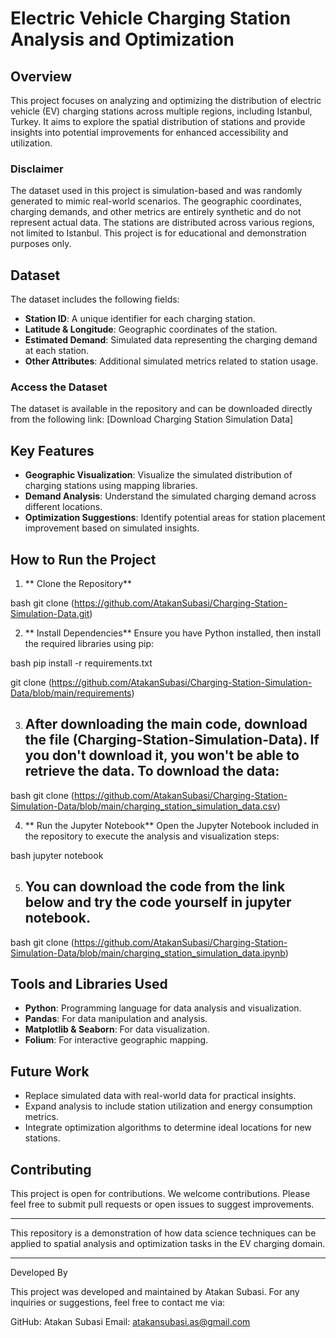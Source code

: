 # Electric Vehicle Charging Station Analysis and Optimization

## Overview

This project focuses on analyzing and optimizing the distribution of electric vehicle (EV) charging stations across multiple regions, including Istanbul, Turkey. It aims to explore the spatial distribution of stations and provide insights into potential improvements for enhanced accessibility and utilization.

### Disclaimer

The dataset used in this project is simulation-based and was randomly generated to mimic real-world scenarios. The geographic coordinates, charging demands, and other metrics are entirely synthetic and do not represent actual data. The stations are distributed across various regions, not limited to Istanbul. This project is for educational and demonstration purposes only.

## Dataset

The dataset includes the following fields:

- **Station ID**: A unique identifier for each charging station.
- **Latitude & Longitude**: Geographic coordinates of the station.
- **Estimated Demand**: Simulated data representing the charging demand at each station.
- **Other Attributes**: Additional simulated metrics related to station usage.

### Access the Dataset

The dataset is available in the repository and can be downloaded directly from the following link: [Download Charging Station Simulation Data]

## Key Features

- **Geographic Visualization**: Visualize the simulated distribution of charging stations using mapping libraries.
- **Demand Analysis**: Understand the simulated charging demand across different locations.
- **Optimization Suggestions**: Identify potential areas for station placement improvement based on simulated insights.

## How to Run the Project

1. ** Clone the Repository**

   
bash
   git clone (https://github.com/AtakanSubasi/Charging-Station-Simulation-Data.git)


2. ** Install Dependencies** Ensure you have Python installed, then install the required libraries using pip:

   
bash
   pip install -r requirements.txt

   git clone (https://github.com/AtakanSubasi/Charging-Station-Simulation-Data/blob/main/requirements)


3. ## After downloading the main code, download the file (Charging-Station-Simulation-Data). If you don't download it, you won't be able to retrieve the data. To download the data:

bash
   git clone (https://github.com/AtakanSubasi/Charging-Station-Simulation-Data/blob/main/charging_station_simulation_data.csv)

4. ** Run the Jupyter Notebook** Open the Jupyter Notebook included in the repository to execute the analysis and visualization steps:

   
bash
   jupyter notebook

5. ## You can download the code from the link below and try the code yourself in jupyter notebook.

bash
   git clone (https://github.com/AtakanSubasi/Charging-Station-Simulation-Data/blob/main/charging_station_simulation_data.ipynb)


## Tools and Libraries Used

- **Python**: Programming language for data analysis and visualization.
- **Pandas**: For data manipulation and analysis.
- **Matplotlib & Seaborn**: For data visualization.
- **Folium**: For interactive geographic mapping.

## Future Work

- Replace simulated data with real-world data for practical insights.
- Expand analysis to include station utilization and energy consumption metrics.
- Integrate optimization algorithms to determine ideal locations for new stations.

## Contributing

This project is open for contributions. We welcome contributions. Please feel free to submit pull requests or open issues to suggest improvements.

---

This repository is a demonstration of how data science techniques can be applied to spatial analysis and optimization tasks in the EV charging domain.

---

Developed By

This project was developed and maintained by Atakan Subasi.
For any inquiries or suggestions, feel free to contact me via:

GitHub: Atakan Subasi
Email: atakansubasi.as@gmail.com
